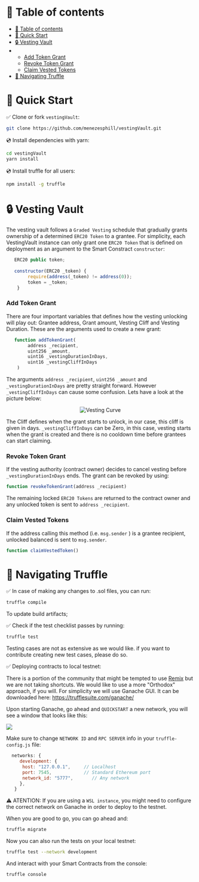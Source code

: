 # 🧭 Table of contents

- [🧭 Table of contents](#-table-of-contents)
- [🚀 Quick Start](#-quick-start)
- [🔒 Vesting Vault](#-vesting-vault)
- - [Add Token Grant](#add-token-grant)
  - [Revoke Token Grant](#revoke-token-grant)
   - [Claim Vested Tokens](#claim-vested-tokens)
- [🧆 Navigating Truffle](#-navigating-truffle)

# 🚀 Quick Start

✅ Clone or fork `vestingVault`:

```sh
git clone https://github.com/menezesphill/vestingVault.git
```

💿 Install dependencies with yarn:

```sh
cd vestingVault
yarn install
```

💿 Install truffle for all users:

```sh
npm install -g truffle
```
# 🔒 Vesting Vault

The vesting vault follows a `Graded Vesting` schedule that gradually grants ownership of a determined `ERC20 Token` to a grantee. For simplicity, each VestingVault instance can only grant one `ERC20 Token` that is defined on deployment as an argument to the Smart Constract `constructor`:

```jsx
   ERC20 public token;
   
   constructor(ERC20 _token) {
        require(address(_token) != address(0));
        token = _token;
    }
```

### Add Token Grant

There are four important variables that defines how the vesting unlocking will play out: Grantee address, Grant amount, Vesting Cliff and Vesting Duration. These are the arguments used to create a new grant:

```jsx
   function addTokenGrant(
        address _recipient,
        uint256 _amount,
        uint16 _vestingDurationInDays,
        uint16 _vestingCliffInDays    
    )
```

The arguments  `address _recipient`, `uint256 _amount` and `_vestingDurationInDays` are pretty straight forward. However `_vestingCliffInDays` can cause some confusion. Lets have a look at the picture below:

<p align="center">
  <img src="https://github.com/menezesphill/vestingVault/blob/master/img/vesting-expl.png?raw=true" alt="Vesting Curve"/>
</p>

The Cliff defines when the grant starts to unlock, in our case, this cliff is given in days. `_vestingCliffInDays` can be Zero, in this case, vesting starts when the grant is created and there is no cooldown time before grantees can start claiming.

### Revoke Token Grant

If the vesting authority (contract owner) decides to cancel vesting before `_vestingDurationInDays` ends. The grant can be revoked by using:

```jsx
function revokeTokenGrant(address _recipient)
```

The remaining locked `ERC20 Tokens` are returned to the contract owner and any unlocked token is sent to `address _recipient`. 

### Claim Vested Tokens

If the address calling this method (i.e. `msg.sender` ) is a grantee recipient, unlocked balanced is sent to `msg.sender`.

```jsx
function claimVestedToken()
```
 

# 🧆 Navigating Truffle

✅ In case of making any changes to .sol files, you can run:

```sh
truffle compile
```

To update build artifacts;

✅ Check if the test checklist passes by running:

```sh
truffle test
```

Testing cases are not as extensive as we would like. if you want to contribute creating new test cases, please do so.

✅ Deploying contracts to local testnet:

There is a portion of the community that might be tempted to use [Remix](https://remix.ethereum.org/) but we are not taking shortcuts. We would like to use a more "Orthodox" approach, if you will. For simplicity we will use Ganache GUI. It can be downloaded here: https://trufflesuite.com/ganache/

Upon starting Ganache, go ahead and `QUICKSTART` a new network, you will see a window that looks like this:

![](https://github.com/menezesphill/vestingVault/blob/master/img/ganache.png)

Make sure to change `NETWORK ID` and `RPC SERVER` info in your `truffle-config.js` file:

```jsx
  networks: {
     development: {
      host: "127.0.0.1",     // Localhost
      port: 7545,            // Standard Ethereum port
      network_id: "5777",       // Any network
     },
   }
```

⚠️ ATENTION: If you are using a `WSL instance`, you might need to configure the correct network on Ganache in order to deploy to the testnet.

When you are good to go, you can go ahead and:

```sh
truffle migrate
```

Now you can also run the tests on your local testnet:

```sh
truffle test --network development
```

And interact with your Smart Contracts from the console:

```sh
truffle console
```
